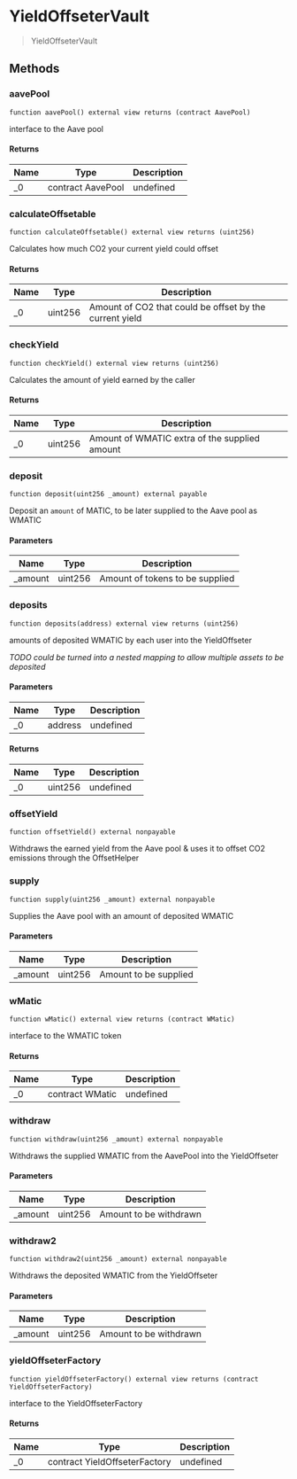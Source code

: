 # YieldOffseterVault



> YieldOffseterVault





## Methods

### aavePool

```solidity
function aavePool() external view returns (contract AavePool)
```

interface to the Aave pool




#### Returns

| Name | Type | Description |
|---|---|---|
| _0 | contract AavePool | undefined |

### calculateOffsetable

```solidity
function calculateOffsetable() external view returns (uint256)
```

Calculates how much CO2 your current yield could offset




#### Returns

| Name | Type | Description |
|---|---|---|
| _0 | uint256 | Amount of CO2 that could be offset by the current yield |

### checkYield

```solidity
function checkYield() external view returns (uint256)
```

Calculates the amount of yield earned by the caller




#### Returns

| Name | Type | Description |
|---|---|---|
| _0 | uint256 | Amount of WMATIC extra of the supplied amount |

### deposit

```solidity
function deposit(uint256 _amount) external payable
```

Deposit an `amount` of MATIC, to be later supplied to the Aave pool as WMATIC



#### Parameters

| Name | Type | Description |
|---|---|---|
| _amount | uint256 | Amount of tokens to be supplied |

### deposits

```solidity
function deposits(address) external view returns (uint256)
```

amounts of deposited WMATIC by each user into the YieldOffseter

*TODO could be turned into a nested mapping to allow multiple assets to be deposited*

#### Parameters

| Name | Type | Description |
|---|---|---|
| _0 | address | undefined |

#### Returns

| Name | Type | Description |
|---|---|---|
| _0 | uint256 | undefined |

### offsetYield

```solidity
function offsetYield() external nonpayable
```

Withdraws the earned yield from the Aave pool &amp; uses it to offset CO2 emissions through the OffsetHelper




### supply

```solidity
function supply(uint256 _amount) external nonpayable
```

Supplies the Aave pool with an amount of deposited WMATIC



#### Parameters

| Name | Type | Description |
|---|---|---|
| _amount | uint256 | Amount to be supplied |

### wMatic

```solidity
function wMatic() external view returns (contract WMatic)
```

interface to the WMATIC token




#### Returns

| Name | Type | Description |
|---|---|---|
| _0 | contract WMatic | undefined |

### withdraw

```solidity
function withdraw(uint256 _amount) external nonpayable
```

Withdraws the supplied WMATIC from the AavePool into the YieldOffseter



#### Parameters

| Name | Type | Description |
|---|---|---|
| _amount | uint256 | Amount to be withdrawn |

### withdraw2

```solidity
function withdraw2(uint256 _amount) external nonpayable
```

Withdraws the deposited WMATIC from the YieldOffseter



#### Parameters

| Name | Type | Description |
|---|---|---|
| _amount | uint256 | Amount to be withdrawn |

### yieldOffseterFactory

```solidity
function yieldOffseterFactory() external view returns (contract YieldOffseterFactory)
```

interface to the YieldOffseterFactory




#### Returns

| Name | Type | Description |
|---|---|---|
| _0 | contract YieldOffseterFactory | undefined |




